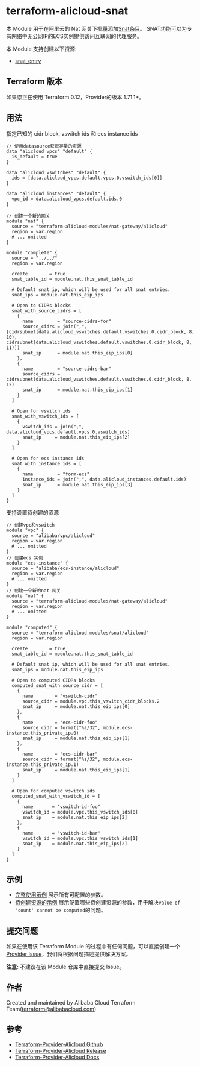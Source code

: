 terraform-alicloud-snat
=======================

本 Module 用于在阿里云的 Nat 网关下批量添加[Snat条目](https://www.alibabacloud.com/help/zh/doc-detail/65183.htm)。
SNAT功能可以为专有网络中无公网IP的ECS实例提供访问互联网的代理服务。

本 Module 支持创建以下资源:

* [snat_entry](https://www.terraform.io/docs/providers/alicloud/r/snat.html)

## Terraform 版本

如果您正在使用 Terraform 0.12，Provider的版本 1.71.1+。

## 用法

指定已知的 cidr block, vswitch ids 和 ecs instance ids

```hcl
// 使用datasource获取存量的资源
data "alicloud_vpcs" "default" {
  is_default = true
}

data "alicloud_vswitches" "default" {
  ids = [data.alicloud_vpcs.default.vpcs.0.vswitch_ids[0]]
}

data "alicloud_instances" "default" {
  vpc_id = data.alicloud_vpcs.default.ids.0
}

// 创建一个新的网关
module "nat" {
  source = "terraform-alicloud-modules/nat-gateway/alicloud"
  region = var.region
  # ... omitted
}

module "complete" {
  source = "../../"
  region = var.region

  create        = true
  snat_table_id = module.nat.this_snat_table_id

  # Default snat ip, which will be used for all snat entries.
  snat_ips = module.nat.this_eip_ips

  # Open to CIDRs blocks
  snat_with_source_cidrs = [
    {
      name         = "source-cidrs-for"
      source_cidrs = join(",", [cidrsubnet(data.alicloud_vswitches.default.vswitches.0.cidr_block, 8, 10), cidrsubnet(data.alicloud_vswitches.default.vswitches.0.cidr_block, 8, 11)])
      snat_ip      = module.nat.this_eip_ips[0]
    },
    {
      name         = "source-cidrs-bar"
      source_cidrs = cidrsubnet(data.alicloud_vswitches.default.vswitches.0.cidr_block, 8, 12)
      snat_ip      = module.nat.this_eip_ips[1]
    }
  ]

  # Open for vswitch ids
  snat_with_vswitch_ids = [
    {
      vswitch_ids = join(",", data.alicloud_vpcs.default.vpcs.0.vswitch_ids)
      snat_ip     = module.nat.this_eip_ips[2]
    }
  ]

  # Open for ecs instance ids
  snat_with_instance_ids = [
    {
      name         = "form-ecs"
      instance_ids = join(",", data.alicloud_instances.default.ids)
      snat_ip      = module.nat.this_eip_ips[3]
    }
  ]
}
```

支持设置待创建的资源
```hcl
// 创建vpc和vswitch
module "vpc" {
  source = "alibaba/vpc/alicloud"
  region = var.region
  # ... omitted
}
// 创建ecs 实例
module "ecs-instance" {
  source = "alibaba/ecs-instance/alicloud"
  region = var.region
  # ... omitted
}
// 创建一个新的nat 网关
module "nat" {
  source = "terraform-alicloud-modules/nat-gateway/alicloud"
  region = var.region
  # ... omitted
}

module "computed" {
  source = "terraform-alicloud-modules/snat/alicloud"
  region = var.region

  create        = true
  snat_table_id = module.nat.this_snat_table_id

  # Default snat ip, which will be used for all snat entries.
  snat_ips = module.nat.this_eip_ips

  # Open to computed CIDRs blocks
  computed_snat_with_source_cidr = [
    {
      name        = "vswitch-cidr"
      source_cidr = module.vpc.this_vswitch_cidr_blocks.2
      snat_ip     = module.nat.this_eip_ips[0]
    },
    {
      name        = "ecs-cidr-foo"
      source_cidr = format("%s/32", module.ecs-instance.this_private_ip.0)
      snat_ip     = module.nat.this_eip_ips[1]
    },
    {
      name        = "ecs-cidr-bar"
      source_cidr = format("%s/32", module.ecs-instance.this_private_ip.1)
      snat_ip     = module.nat.this_eip_ips[1]
    }
  ]

  # Open for computed vswitch ids
  computed_snat_with_vswitch_id = [
    {
      name       = "vswitch-id-foo"
      vswitch_id = module.vpc.this_vswitch_ids[0]
      snat_ip    = module.nat.this_eip_ips[2]
    },
    {
      name       = "vswitch-id-bar"
      vswitch_id = module.vpc.this_vswitch_ids[1]
      snat_ip    = module.nat.this_eip_ips[2]
    }
  ]
}
```

## 示例

* [完整使用示例](https://github.com/terraform-alicloud-modules/terraform-alicloud-snat/tree/master/examples/complete) 展示所有可配置的参数。
* [待创建资源的示例](https://github.com/terraform-alicloud-modules/terraform-alicloud-snat/tree/master/examples/computed) 展示配置哪些待创建资源的参数，用于解决`value of 'count' cannot be computed`的问题。

提交问题
-------
如果在使用该 Terraform Module 的过程中有任何问题，可以直接创建一个 [Provider Issue](https://github.com/terraform-providers/terraform-provider-alicloud/issues/new)，我们将根据问题描述提供解决方案。

**注意:** 不建议在该 Module 仓库中直接提交 Issue。

作者
-------
Created and maintained by Alibaba Cloud Terraform Team(terraform@alibabacloud.com)

参考
---------
* [Terraform-Provider-Alicloud Github](https://github.com/terraform-providers/terraform-provider-alicloud)
* [Terraform-Provider-Alicloud Release](https://releases.hashicorp.com/terraform-provider-alicloud/)
* [Terraform-Provider-Alicloud Docs](https://www.terraform.io/docs/providers/alicloud/index.html)

